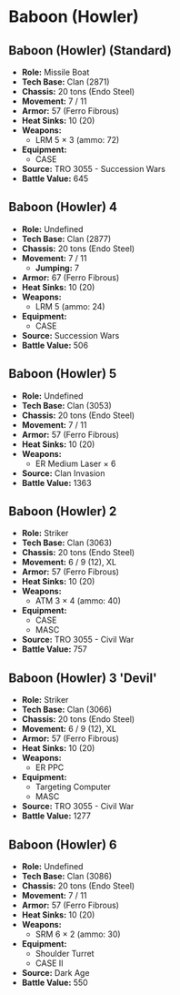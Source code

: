 # Baboon (Howler)
## Baboon (Howler) (Standard)
- **Role:** Missile Boat
- **Tech Base:** Clan (2871)
- **Chassis:** 20 tons (Endo Steel)
- **Movement:** 7 / 11
- **Armor:** 57 (Ferro Fibrous)
- **Heat Sinks:** 10 (20)
- **Weapons:**
  - LRM 5 × 3 (ammo: 72)
- **Equipment:**
  - CASE
- **Source:** TRO 3055 - Succession Wars
- **Battle Value:** 645

## Baboon (Howler) 4
- **Role:** Undefined
- **Tech Base:** Clan (2877)
- **Chassis:** 20 tons (Endo Steel)
- **Movement:** 7 / 11
  - **Jumping:** 7
- **Armor:** 67 (Ferro Fibrous)
- **Heat Sinks:** 10 (20)
- **Weapons:**
  - LRM 5 (ammo: 24)
- **Equipment:**
  - CASE
- **Source:** Succession Wars
- **Battle Value:** 506

## Baboon (Howler) 5
- **Role:** Undefined
- **Tech Base:** Clan (3053)
- **Chassis:** 20 tons (Endo Steel)
- **Movement:** 7 / 11
- **Armor:** 57 (Ferro Fibrous)
- **Heat Sinks:** 10 (20)
- **Weapons:**
  - ER Medium Laser × 6
- **Source:** Clan Invasion
- **Battle Value:** 1363

## Baboon (Howler) 2
- **Role:** Striker
- **Tech Base:** Clan (3063)
- **Chassis:** 20 tons (Endo Steel)
- **Movement:** 6 / 9 (12), XL
- **Armor:** 57 (Ferro Fibrous)
- **Heat Sinks:** 10 (20)
- **Weapons:**
  - ATM 3 × 4 (ammo: 40)
- **Equipment:**
  - CASE
  - MASC
- **Source:** TRO 3055 - Civil War
- **Battle Value:** 757

## Baboon (Howler) 3 'Devil'
- **Role:** Striker
- **Tech Base:** Clan (3066)
- **Chassis:** 20 tons (Endo Steel)
- **Movement:** 6 / 9 (12), XL
- **Armor:** 57 (Ferro Fibrous)
- **Heat Sinks:** 10 (20)
- **Weapons:**
  - ER PPC
- **Equipment:**
  - Targeting Computer
  - MASC
- **Source:** TRO 3055 - Civil War
- **Battle Value:** 1277

## Baboon (Howler) 6
- **Role:** Undefined
- **Tech Base:** Clan (3086)
- **Chassis:** 20 tons (Endo Steel)
- **Movement:** 7 / 11
- **Armor:** 57 (Ferro Fibrous)
- **Heat Sinks:** 10 (20)
- **Weapons:**
  - SRM 6 × 2 (ammo: 30)
- **Equipment:**
  - Shoulder Turret
  - CASE II
- **Source:** Dark Age
- **Battle Value:** 550

